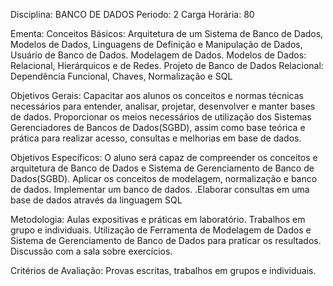 Disciplina: BANCO DE DADOS
Periodo: 2
Carga Horária: 80
 
Ementa:
    Conceitos Básicos: Arquitetura de um Sistema de Banco de Dados, Modelos de Dados, Linguagens de Definição e Manipulação de Dados, Usuário de Banco de Dados. Modelagem de Dados. 
Modelos de Dados: Relacional, Hierárquicos e de Redes. Projeto de Banco de Dados Relacional: Dependência Funcional, Chaves, Normalização e SQL
 
Objetivos Gerais:
    Capacitar aos alunos os conceitos e normas técnicas necessários para entender, analisar, projetar, desenvolver e manter bases de dados. Proporcionar os meios necessários de 
utilização dos Sistemas Gerenciadores de Bancos de Dados(SGBD), assim como base teórica e prática para realizar acesso, consultas e melhorias em base de dados.
 
Objetivos Específicos:
    O aluno será capaz de compreender os conceitos e arquitetura de Banco de Dados e Sistema de Gerenciamento de Banco de Dados(SGBD). Aplicar os conceitos de modelagem, normalização e 
banco de dados. Implementar um banco de dados. .Elaborar consultas em uma base de dados através da linguagem SQL
 
Metodologia:
    Aulas expositivas e práticas em laboratório. Trabalhos em grupo e individuais. Utilização de Ferramenta de Modelagem de Dados e Sistema de Gerenciamento de Banco de Dados para 
praticar os resultados. Discussão com a sala sobre exercícios.
 
Critérios de Avaliação:
    Provas escritas, trabalhos em grupos e individuais.
